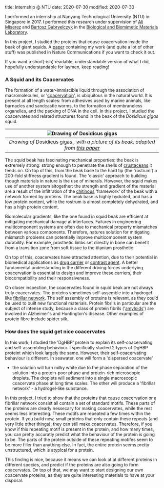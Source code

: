 title: Internship @ NTU
date: 2020-07-30
modified: 2020-07-30

I performed an internship at Nanyang Technological University (NTU) in Singapore in 2017. I performed this research under supervision of 
[Ali Miserez](https://scholar.google.nl/citations?user=Nb6KgIoAAAAA) and [Bartosz Gabryelczyk](https://orcid.org/0000-0002-8150-8353) in 
the [Biological and Biomimetic Materials Laboratory](https://www.ntu.edu.sg/home/ali.miserez/).

In this project, I studied the proteins that couse coacervation inside the beak of giant squids. A [paper](https://doi.org/10.1038/s41467-019-13469-8)
containing my work (and quite a lot of other stuff) was published in Nature Communications if you want to check it out. 

If you want a short(-ish) readable, understandable version of what I did, hopefully understandable for laymen, keep reading! 

### A Squid and its Coacervates
The formation of a water-immiscible liquid through the association of macromolecules, or '[coacervation](https://en.wikipedia.org/wiki/Coacervate)', is ubiquitous in the natural world. 
It is present at all length scales: from adhesives used by marine animals, like barnacles and sandcastle worms, to the formation of 
membraneless organelles, and the packing of DNA in the cell. In this project, I studied the coacervates and related structures found in 
the beak of the *Dosidicus gigas* squid.
	
| ![Drawing of Dosidicus gigas]({static}/images/Squid.png "Drawing of Dosidicus gigas, with a picture of its beak") | 
|:--:| 
| *Drawing of* Dosidicus gigas *, with a picture of its beak, adapted from [this paper](https://www.nature.com/articles/nchembio.1833)* |

The squid beak has fascinating mechanical properties: the beak is extremely strong: strong enough to penetrate the shells of [crustaceans](https://en.wikipedia.org/wiki/Crustacean)
it feeds on. On top of this, from the beak base to the hard tip (the 'rostrum') a 200-fold stiffness gradient is found. The 'classic' approach
to building though materials in nature is the use of minerals. However, the squid makes use of another system altogether: the strength and 
gradient of the material are a result of the infiltration of the [chitinous](https://en.wikipedia.org/wiki/Chitin) 'framework' of the beak with a network formed by proteins. 
The beak base is highly hydrated, and has a low protein content, while the rostrum is almost completely dehydrated, and has a high protein content.
	
Biomolecular gradients, like the one found in squid beak are efficient at mitigating mechanical damage at interfaces. Failures in engineering 
multicomponent systems are often due to mechanical property mismatches between various components. Therefore, natures solution for mitigating mismatch 
problems can potentially improve multicomponent system durability. For example, prosthetic limbs set directly in bone can benefit from a transition zone 
from soft tissue to the titanium prosthetic.
	
On top of this, coacervates have attracted attention, due to their potential in biomedical applications as [drug carrier](https://en.wikipedia.org/wiki/Drug_carrier)
or [contrast agent](https://en.wikipedia.org/wiki/Contrast_agent). A better fundamental understanding in the different driving forces underlying coacervation
is essential to design and improve these carriers, their biocompatibility and their responsiveness.
	
On closer inspection, the coacervates found in squid beak are not always truly coacervates. The proteins sometimes self-assemble into a hydrogel-like 
[fibrillar network](https://en.wikipedia.org/wiki/Fibril). The self assembly of proteins is relevant, as they could be used to built new functional materials. 
Protein fibrils in particular are the subject of intense study, because a class of protein fibrils ('[amyloids](https://en.wikipedia.org/wiki/Amyloid)') 
are involved in Alzheimer's and Huntington's disease. Other examples of protein fibre include spider silk.

### How does the squid get nice coacervates

In this work, I studied the 'DgHBP' protein to explain its self-coacervating and self-assembling behaviour. I specifically studied 2 types of DgHBP
proteint which look largely the same. However, their self-coacervating behaviour is different. In seawater, one will form a 'dispersed coacervate' 
- the solution will turn milky white due to the phase separation of the solution into a protein-poor phase and protein-rich microscopic droplets. The droplets
will sediment into a single macroscopic coacervate phase at long time scales. The other will produce a 'fibrillar network' - a hydrogel-like 
substance. 

In this project, I tried to show that the proteins that cause coacervation or a fibrillar network consist all contain a set of standard motifs. 
These parts of the proteins are clearly nessecary for making coacervates, while the rest seems less interesting. These motifs are repeated a few
times within the protein. If you build new, small proteins that only contain these repeats (and very little other things), they can still make 
coacervates. Therefore, if you know if this repeating motif is present in the protein, and how many times, you can pretty accuratly predict what the behaviour
of the protein is going to be. The parts of the protein outside of these repeating motifes seem to be more filler than anything else. In fact, the entire
protein seems pretty unstructured, which is atypical for a protein.

This finding is nice, because it means we can look at at different proteins in different species, and predict if the proteins are also going to form coacervates.
On top of that, we may want to start designing our own coacervate proteins, as they are quite interesting materials to have at your disposal.
